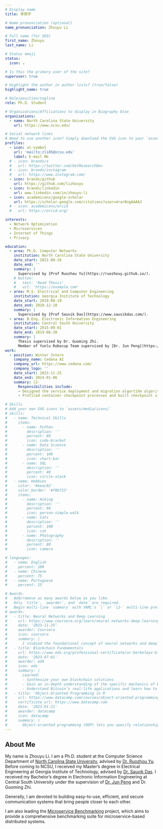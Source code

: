 ```yaml
---
# Display name
title: 李周宇

# Name pronunciation (optional)
name_pronunciation: Zhouyu Li

# Full name (for SEO)
first_name: Zhouyu
last_name: Li

# Status emoji
status:
  icon: ☕️

# Is this the primary user of the site?
superuser: true

# Highlight the author in author lists? (true/false)
highlight_name: true

# Role/position/tagline
role: Ph.D. Student

# Organizations/Affiliations to display in Biography blox
organizations:
  - name: North Carolina State University
    url: https://www.ncsu.edu/

# Social network links
# Need to use another icon? Simply download the SVG icon to your `assets/media/icons/` folder.
profiles:
  - icon: at-symbol
    url: 'mailto:zli85@ncsu.edu'
    label: E-mail Me
  # - icon: brands/x
  #   url: https://twitter.com/GetResearchDev
  # - icon: brands/instagram
  #   url: https://www.instagram.com/
  - icon: brands/github
    url: https://github.com/lizhouyu
  - icon: brands/linkedin
    url: www.linkedin.com/in/zhouyu-li
  - icon: academicons/google-scholar
    url: https://scholar.google.com/citations?user=4rarBngAAAAJ
  # - icon: academicons/orcid
  #   url: https://orcid.org/

interests:
  - Network Optimization
  - Microservices
  - Internet of Things
  - Privacy

education:
  - area: Ph.D. Computer Networks
    institution: North Carolina State University
    date_start: 2021-08-16
    date_end: ''
    summary: |
      Supervised by [Prof Ruozhou Yu](https://ruozhouy.github.io/).
    # button:
    #   text: 'Read Thesis'
    #   url: 'https://example.com'
  - area: M.S. Electrical and Computer Engineering
    institution: Georgia Institute of Technology
    date_start: 2019-08-19
    date_end: 2020-12-10
    summary: |
      Supervised by [Prof Sauvik Das](https://www.sauvikdas.com/).
  - area: B.Eng. Electronic Information Engineering
    institution: Central South University
    date_start: 2015-09-01
    date_end: 2019-06-30
    summary: |
      Thesis supervised by Dr. Guoming Zhi.
      Member of Yunlu Robocup Team supervised by [Dr. Jun Peng](https://faculty.csu.edu.cn/pengjun1/en/index.htm)
work:
  - position: Winter Intern
    company_name: Cedana AI
    company_url: https://www.cedana.com/
    company_logo: ''
    date_start: 2023-11-25
    date_end: 2024-01-06
    summary: |2-
      Responsibilities include:
      - Designed the service deployment and migration algortihm algorithm for Cedana Optimizer.
      - Profiled container checkpoint processes and built checkpoint size estimation model.

# Skills
# Add your own SVG icons to `assets/media/icons/`
# skills:
#   - name: Technical Skills
#     items:
#       - name: Python
#         description: ''
#         percent: 80
#         icon: code-bracket
#       - name: Data Science
#         description: ''
#         percent: 100
#         icon: chart-bar
#       - name: SQL
#         description: ''
#         percent: 40
#         icon: circle-stack
#   - name: Hobbies
#     color: '#eeac02'
#     color_border: '#f0bf23'
#     items:
#       - name: Hiking
#         description: ''
#         percent: 60
#         icon: person-simple-walk
#       - name: Cats
#         description: ''
#         percent: 100
#         icon: cat
#       - name: Photography
#         description: ''
#         percent: 80
#         icon: camera

# languages:
#   - name: English
#     percent: 100
#   - name: Chinese
#     percent: 75
#   - name: Portuguese
#     percent: 25

# Awards.
#   Add/remove as many awards below as you like.
#   Only `title`, `awarder`, and `date` are required.
#   Begin multi-line `summary` with YAML's `|` or `|2-` multi-line prefix and indent 2 spaces below.
# awards:
#   - title: Neural Networks and Deep Learning
#     url: https://www.coursera.org/learn/neural-networks-deep-learning
#     date: '2023-11-25'
#     awarder: Coursera
#     icon: coursera
#     summary: |
#       I studied the foundational concept of neural networks and deep learning. By the end, I was familiar with the significant technological trends driving the rise of deep learning; build, train, and apply fully connected deep neural networks; implement efficient (vectorized) neural networks; identify key parameters in a neural network’s architecture; and apply deep learning to your own applications.
#   - title: Blockchain Fundamentals
#     url: https://www.edx.org/professional-certificate/uc-berkeleyx-blockchain-fundamentals
#     date: '2023-07-01'
#     awarder: edX
#     icon: edx
#     summary: |
#       Learned:
#       - Synthesize your own blockchain solutions
#       - Gain an in-depth understanding of the specific mechanics of Bitcoin
#       - Understand Bitcoin’s real-life applications and learn how to attack and destroy Bitcoin, Ethereum, smart contracts and Dapps, and alternatives to Bitcoin’s Proof-of-Work consensus algorithm
#   - title: 'Object-Oriented Programming in R'
#     url: https://www.datacamp.com/courses/object-oriented-programming-with-s3-and-r6-in-r
#     certificate_url: https://www.datacamp.com
#     date: '2023-01-21'
#     awarder: datacamp
#     icon: datacamp
#     summary: |
#       Object-oriented programming (OOP) lets you specify relationships between functions and the objects that they can act on, helping you manage complexity in your code. This is an intermediate level course, providing an introduction to OOP, using the S3 and R6 systems. S3 is a great day-to-day R programming tool that simplifies some of the functions that you write. R6 is especially useful for industry-specific analyses, working with web APIs, and building GUIs.
---
```


## About Me

My name is Zhouyu Li. I am a Ph.D. student at the Computer Science Department of [North Carolina State University](https://www.ncsu.edu/), advised by [Dr. Ruozhou Yu](https://people.engr.ncsu.edu/ryu5/). Before coming to NCSU, I received my Master’s degree in Electrical Engineering at Georgia Institute of Technology, advised by [Dr. Sauvik Das](https://sauvikdas.com/). I received my Bachelor’s degree in Electronic Information Engineering at Central South University under the supervision of [Dr. Jun Peng](https://faculty.csu.edu.cn/pengjun1/en/index.htm) and Dr. Guoming Zhi.  

Generally, I am devoted to building easy-to-use, efficient, and secure communication systems that bring people closer to each other. 

I am also leading the [Microservice Benchmarking](https://ncsu-microservice-benchmarking.github.io/Microservice-Profiling-with-Distributed-Tracing-and-Kubernetes/) project, which aims to provide a comprehensive benchmarking suite for microservice-based distributed systems.
